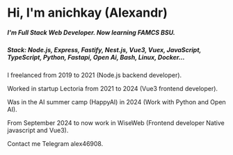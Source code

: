 # Hi, I'm anichkay (Alexandr) 
##### I'm Full Stack Web Developer. Now learning FAMCS BSU. 
##### Stack: Node.js, Express, Fastify, Nest.js, Vue3, Vuex, JavaScript, TypeScript, Python, Fastapi, Open Ai, Bash, Linux, Docker... 


I freelanced from 2019 to 2021 (Node.js backend developer).

Worked in startup Lectoria from 2021 to 2024 (Vue3 frontend developer).

Was in the AI summer camp (HappyAI) in 2024 (Work with Python and Open AI).

From September 2024 to now work in WiseWeb (Frontend developer Native javascript and Vue3).

Contact me Telegram alex46908.
